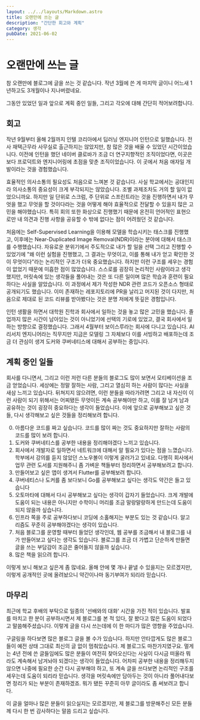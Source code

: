 ```yaml
---
layout: ../../layouts/Markdown.astro
title: 오랜만에 쓰는 글
description: "간단한 회고와 계획"
category: 생각
pubDate: 2021-06-02
---
```


# 오랜만에 쓰는 글

참 오랜만에 블로그에 글을 쓰는 것 같습니다. 작년 3월에 쓴 게 마지막 글이니 어느새 1년하고도 3개월이나 지나버렸네요.

그동안 있었던 일과 앞으로 계획 중인 일들, 그리고 각오에 대해 간단히 적어보려합니다. 

## 회고

작년 9월부터 올해 2월까지 인텔 코리아에서 딥러닝 엔지니어 인턴으로 일했습니다. 전사 재택근무라 사무실로 출근하지는 않았지만, 참 많은 것을 배울 수 있었던 시간이었습니다. 이전에 인턴을 했던 네이버 클로바가 조금 더 연구지향적인 조직이었다면, 이곳은 보다 프로덕트와 엔지니어링에 초점을 맞춘 조직이었습니다. 이 곳에서 처음 애자일 개발이라는 것을 경험했습니다.

효율적인 의사소통의 필요성도 처음으로 느껴본 것 같습니다. 사실 학교에서는 공대인지라 의사소통의 중요성이 크게 부각되지는 않았습니다. 조별 과제조차도 거의 할 일이 없었으니까요. 하지만 일 단위로 스크럼, 주 단위로 스프린트라는 것을 진행하면서 내가 무엇을 했고 무엇을 할 것이다라는 것을 어떻게 해야 효율적으로 전달할 수 있을지 많은 고민을 해야했습니다. 특히 회의 또한 화상으로 진행했기 때문에 온전히 언어적인 표현으로만 내 의견과 진행 사항을 공유할 수 밖에 없다는 점이 어려웠던 것 같습니다.

처음에는 Self-Supervised Learning을 이용해 모델을 학습시키는 태스크를 진행했고, 이후에는 Near-Duplicated Image Removal(NDR)이라는 분야에 대해서 태스크를 수행했습니다. 자유로운 분위기에서 주도적으로 내가 할 일을 선택 그리고 진행할 수 있었기에 "왜 이런 실험을 진행했고, 그 결과는 무엇이고, 이를 통해 내가 얻고 확인한 것이 무엇이다"라는 논리적인 구조가 더욱 중요했습니다. 하지만 이런 구조를 세우는 경험이 없었기 때문에 미흡한 점이 많았습니다. 스스로를 굉장히 논리적인 사람이라고 생각했지만, 머릿속에 있는 생각들을 풀어내는 것은 또 다른 일이며 많은 학습과 훈련이 필요하다는 사실을 알았습니다. 이 과정에서 제가 작성한 NDR 관련 코드가 오픈소스 형태로 공개되기도 했습니다. 이미 존재하는 레포지토리에 PR을 날리고 머지된 것이 다지만, 처음으로 제대로 된 코드 리뷰를 받아봤다는 것은 분명 저에게 뜻깊은 경험입니다.

인턴 생활을 하면서 대학원 진학과 회사에서 일하는 것을 놓고 많은 고민을 했습니다. 졸업까지 많은 시간이 남아있는 것이 아니었기에 선택의 기로에 있었고, 결국 회사에서 일하는 방향으로 결정했습니다. 그래서 4월부터 보이스루라는 회사에 다니고 있습니다. AI 리서치 엔지니어라는 직무지만 지금은 모델링 그 자체보다 이를 서빙하고 배포하는데 조금 더 관심이 생겨 도커와 쿠버네티스에 대해서 공부하는 중입니다.

## 계획 중인 일들

회사를 다니면서, 그리고 이런 저런 다른 분들의 블로그도 많이 보면서 모티베이션을 조금 얻었습니다. 세상에는 정말 잘하는 사람, 그리고 열심히 하는 사람이 많다는 사실을 새삼 느끼고 있습니다. 뒤쳐지지 않으려면, 이런 분들을 따라가려면 그리고 내 자신이 이런 사람이 되기 위해서는 어찌됐든 무엇이든 계속 공부해야만 하고, 이를 잘 남겨 남과 공유하는 것이 굉장히 중요하다는 생각이 들었습니다. 이에 앞으로 공부해보고 싶은 것들, 다시 생각해보고 싶은 것들을 정리해보려 합니다.

0. 아름다운 코드를 짜고 싶습니다. 코드를 많이 짜는 것도 중요하지만 잘하는 사람의 코드를 많이 보려 합니다.
1. 도커와 쿠버네티스를 공부한 내용을 정리해야겠다 느끼고 있습니다.
2. 회사에서 개발자로 일하면서 네트워크에 대해서 알 필요가 있다는 점을 느꼈습니다. 학부에서 강의를 듣지 않았던 스노우볼이 이렇게 굴러가고 있네요. 다행히 회사에서 업무 관련 도서를 지원해주니 좀 가벼운 책들부터 정리하면서 공부해보려고 합니다.
3. 만들어보고 싶은 앱이 생겨서 Flutter를 공부해보려 합니다.
4. 쿠버네티스나 도커를 좀 보다보니 Go를 공부해보고 싶다는 생각도 약간은 들고 있습니다
5. 오토마타에 대해서 다시 공부해보고 싶다는 생각이 갑자기 들었습니다. 크게 개발에 도움이 되는 내용은 아니지만 수학이니 머리를 조금 말랑말랑하게 만드는데 도움이 되지 않을까 싶습니다.
6. 인프라 쪽을 주로 공부하다보니 코딩에 소홀해지는 부분도 있는 것 같습니다. 알고리즘도 꾸준히 공부해야겠다는 생각이 있습니다.
7. 처음 블로그를 운영할 때부터 들었던 생각인데, 웹 공부를 조금해서 내 블로그를 내가 만들어보고 싶다는 생각도 있습니다. 블로그를 조금 더 가볍고 단순하게 만들면 글을 쓰는 부담감이 조금은 줄어들지 않을까 싶습니다.
8. 많은 책을 읽으려 합니다.

이렇게 보니 해보고 싶은게 좀 많네요. 올해 안에 몇 개나 끝낼 수 있을지는 모르겠지만, 이렇게 공개적인 곳에 올려놨으니 약간이나마 동기부여가 되리라 믿습니다.

## 마무리

최근에 학교 후배의 부탁으로 일종의 '선배와의 대화' 시간을 가진 적이 있습니다. 발표를 마치고 한 분이 공부하시면서 제 블로그를 본 적 있다, 잘 봤다고 많은 도움이 되었다고 말씀해주셨습니다. 이렇게 글을 다시 쓰는데에 이 한 마디가 많은 영향을 주었습니다. 

구글링을 하다보면 많은 블로그 글을 볼 수가 있습니다. 하지만 안타깝게도 많은 블로그들이 예전 상태 그대로 최신의 글 없이 멈춰있습니다. 제 블로그도 마찬가지였구요. 멀게는 4년 전에 쓴 글들임에도 많은 분들이 여전히 찾아오신다는 사실이 다시금 떠올라 뭐라도 계속해서 남겨놔야 되겠다는 생각이 들었습니다. 어차피 공부한 내용을 정리해두지 않으면 나중에 필요한 순간 다시 공부해야 하고, 또 계속 글을 쓰다보면 논리적인 구조를 세우는데 도움이 되리라 믿습니다. 생각을 머릿속에만 담아두는 것이 아니라 풀어내다보면 정리가 되는 부분이 존재하겠죠. 뭐가 됐든 꾸준히 아무 글이라도 좀 써보려고 합니다. 

이 글을 얼마나 많은 분들이 읽으실지는 모르겠지만, 제 블로그를 방문해주신 모든 분들께 다시 한 번 감사하다는 말씀 드리고 싶습니다.
